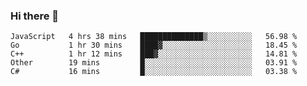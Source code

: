 ### Hi there 👋

<!--
**KLXLjun/KLXLjun** is a ✨ _special_ ✨ repository because its `README.md` (this file) appears on your GitHub profile.

Here are some ideas to get you started:

- 🔭 I’m currently working on ...
- 🌱 I’m currently learning ...
- 👯 I’m looking to collaborate on ...
- 🤔 I’m looking for help with ...
- 💬 Ask me about ...
- 📫 How to reach me: ...
- 😄 Pronouns: ...
- ⚡ Fun fact: ...
-->

<!--START_SECTION:waka-->
```text
JavaScript   4 hrs 38 mins   ██████████████▒░░░░░░░░░░   56.98 % 
Go           1 hr 30 mins    ████▓░░░░░░░░░░░░░░░░░░░░   18.45 % 
C++          1 hr 12 mins    ███▓░░░░░░░░░░░░░░░░░░░░░   14.81 % 
Other        19 mins         █░░░░░░░░░░░░░░░░░░░░░░░░   03.91 % 
C#           16 mins         █░░░░░░░░░░░░░░░░░░░░░░░░   03.38 % 
```
<!--END_SECTION:waka-->
